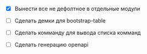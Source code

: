 
- [x] Вынести все не дефолтное в отдельные модули
- [ ] Сделать демки для bootstrap-table
- [ ] Сделать комманду для вывода списка комманд
- [ ] Сделать генерацию openapi


